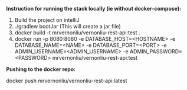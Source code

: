 **Instruction for running the stack locally (ie without docker-compose):**
1. Build the project on intelliJ
2. ./gradlew bootJar (This will create a jar file)
3. docker build -t mrvernonliu/vernonliu-rest-api:test .
4. docker run -p 8080:8080 -e DATABASE_HOST=\<HOSTNAME\> -e DATABASE_NAME=\<NAME\> -e DATABASE_PORT=\<PORT\> -e ADMIN_USERNAME=\<ADMIN_USERNAME\> -e ADMIN_PASSWORD=\<PASSWORD\> mrvernonliu/vernonliu-rest-api:test

**Pushing to the docker repo:**

docker push mrvernonliu/vernonliu-rest-api:latest
